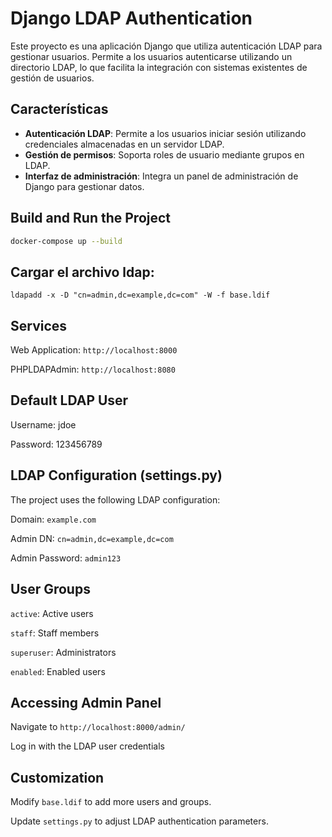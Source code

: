 # Django LDAP Authentication

Este proyecto es una aplicación Django que utiliza autenticación LDAP para gestionar usuarios. Permite a los usuarios autenticarse utilizando un directorio LDAP, lo que facilita la integración con sistemas existentes de gestión de usuarios.

## Características

- **Autenticación LDAP**: Permite a los usuarios iniciar sesión utilizando credenciales almacenadas en un servidor LDAP.
- **Gestión de permisos**: Soporta roles de usuario mediante grupos en LDAP.
- **Interfaz de administración**: Integra un panel de administración de Django para gestionar datos.

## Build and Run the Project
   ```bash
docker-compose up --build
   ```

## Cargar el archivo ldap: 
```ldapadd -x -D "cn=admin,dc=example,dc=com" -W -f base.ldif```

## Services

Web Application: ```http://localhost:8000```

PHPLDAPAdmin: ```http://localhost:8080```


## Default LDAP User

Username: jdoe

Password: 123456789

## LDAP Configuration (settings.py)
The project uses the following LDAP configuration:

Domain: ```example.com```

Admin DN: ```cn=admin,dc=example,dc=com```

Admin Password: ```admin123```

## User Groups

```active```: Active users

```staff```: Staff members

```superuser```: Administrators

```enabled```: Enabled users

## Accessing Admin Panel

Navigate to ```http://localhost:8000/admin/```

Log in with the LDAP user credentials


## Customization
Modify ```base.ldif``` to add more users and groups.

Update ```settings.py``` to adjust LDAP authentication parameters.
